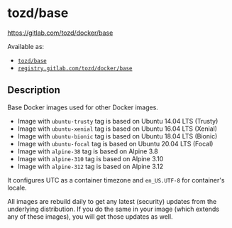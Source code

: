 # tozd/base

<https://gitlab.com/tozd/docker/base>

Available as:

- [`tozd/base`](https://hub.docker.com/r/tozd/base)
- [`registry.gitlab.com/tozd/docker/base`](https://gitlab.com/tozd/docker/base/container_registry)

## Description

Base Docker images used for other Docker images.

- Image with `ubuntu-trusty` tag is based on Ubuntu 14.04 LTS (Trusty)
- Image with `ubuntu-xenial` tag is based on Ubuntu 16.04 LTS (Xenial)
- Image with `ubuntu-bionic` tag is based on Ubuntu 18.04 LTS (Bionic)
- Image with `ubuntu-focal` tag is based on Ubuntu 20.04 LTS (Focal)
- Image with `alpine-38` tag is based on Alpine 3.8
- Image with `alpine-310` tag is based on Alpine 3.10
- Image with `alpine-312` tag is based on Alpine 3.12

It configures UTC as a container timezone and `en_US.UTF-8` for container's locale.

All images are rebuild daily to get any latest (security) updates from
the underlying distribution.
If you do the same in your image (which extends any of these images), you will
get those updates as well.
